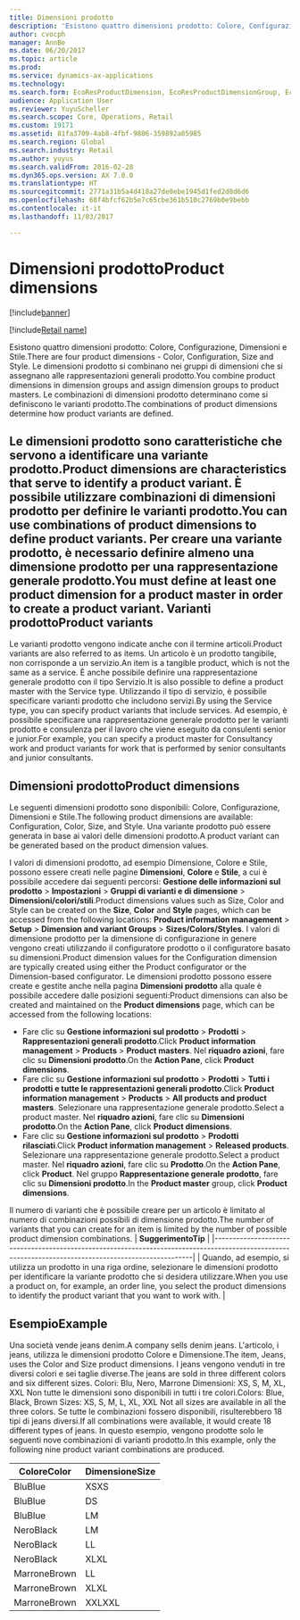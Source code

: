 ```yaml
---
title: Dimensioni prodotto
description: 'Esistono quattro dimensioni prodotto: Colore, Configurazione, Dimensioni e Stile. Le dimensioni prodotto si combinano nei gruppi di dimensioni che si assegnano alle rappresentazioni generali prodotto. Le combinazioni di dimensioni prodotto determinano come si definiscono le varianti prodotto.'
author: cvocph
manager: AnnBe
ms.date: 06/20/2017
ms.topic: article
ms.prod: 
ms.service: dynamics-ax-applications
ms.technology: 
ms.search.form: EcoResProductDimension, EcoResProductDimensionGroup, EcoResProductMasterDimension, RetailEcoResColor, RetailEcoResSize, RetailEcoResStyle
audience: Application User
ms.reviewer: YuyuScheller
ms.search.scope: Core, Operations, Retail
ms.custom: 19171
ms.assetid: 81fa3709-4ab8-4fbf-9806-359892a05985
ms.search.region: Global
ms.search.industry: Retail
ms.author: yuyus
ms.search.validFrom: 2016-02-28
ms.dyn365.ops.version: AX 7.0.0
ms.translationtype: HT
ms.sourcegitcommit: 2771a31b5a4d418a27de0ebe1945d1fed2d8d6d6
ms.openlocfilehash: 68f4bfcf62b5e7c65cbe361b510c2769b0e9bebb
ms.contentlocale: it-it
ms.lasthandoff: 11/03/2017

---
```


# <a name="product-dimensions"></a><span data-ttu-id="b4e98-105">Dimensioni prodotto</span><span class="sxs-lookup"><span data-stu-id="b4e98-105">Product dimensions</span></span>

[!include[banner](../includes/banner.md)]

[!include[Retail name](../includes/retail-name.md)]


<span data-ttu-id="b4e98-106">Esistono quattro dimensioni prodotto: Colore, Configurazione, Dimensioni e Stile.</span><span class="sxs-lookup"><span data-stu-id="b4e98-106">There are four product dimensions -  Color, Configuration, Size and Style.</span></span> <span data-ttu-id="b4e98-107">Le dimensioni prodotto si combinano nei gruppi di dimensioni che si assegnano alle rappresentazioni generali prodotto.</span><span class="sxs-lookup"><span data-stu-id="b4e98-107">You combine product dimensions in dimension groups and assign dimension groups to product masters.</span></span> <span data-ttu-id="b4e98-108">Le combinazioni di dimensioni prodotto determinano come si definiscono le varianti prodotto.</span><span class="sxs-lookup"><span data-stu-id="b4e98-108">The combinations of product dimensions determine how product variants are defined.</span></span>

<span data-ttu-id="b4e98-109">Le dimensioni prodotto sono caratteristiche che servono a identificare una variante prodotto.</span><span class="sxs-lookup"><span data-stu-id="b4e98-109">Product dimensions are characteristics that serve to identify a product variant.</span></span> <span data-ttu-id="b4e98-110">È possibile utilizzare combinazioni di dimensioni prodotto per definire le varianti prodotto.</span><span class="sxs-lookup"><span data-stu-id="b4e98-110">You can use combinations of product dimensions to define product variants.</span></span> <span data-ttu-id="b4e98-111">Per creare una variante prodotto, è necessario definire almeno una dimensione prodotto per una rappresentazione generale prodotto.</span><span class="sxs-lookup"><span data-stu-id="b4e98-111">You must define at least one product dimension for a product master in order to create a product variant.</span></span>
<span data-ttu-id="b4e98-112">Varianti prodotto</span><span class="sxs-lookup"><span data-stu-id="b4e98-112">Product variants</span></span>
----------------

<span data-ttu-id="b4e98-113">Le varianti prodotto vengono indicate anche con il termine articoli.</span><span class="sxs-lookup"><span data-stu-id="b4e98-113">Product variants are also referred to as items.</span></span> <span data-ttu-id="b4e98-114">Un articolo è un prodotto tangibile, non corrisponde a un servizio.</span><span class="sxs-lookup"><span data-stu-id="b4e98-114">An item is a tangible product, which is not the same as a service.</span></span> <span data-ttu-id="b4e98-115">È anche possibile definire una rappresentazione generale prodotto con il tipo Servizio.</span><span class="sxs-lookup"><span data-stu-id="b4e98-115">It is also possible to define a product master with the Service type.</span></span> <span data-ttu-id="b4e98-116">Utilizzando il tipo di servizio, è possibile specificare varianti prodotto che includono servizi.</span><span class="sxs-lookup"><span data-stu-id="b4e98-116">By using the Service type, you can specify product variants that include services.</span></span> <span data-ttu-id="b4e98-117">Ad esempio, è possibile specificare una rappresentazione generale prodotto per le varianti prodotto e consulenza per il lavoro che viene eseguito da consulenti senior e junior.</span><span class="sxs-lookup"><span data-stu-id="b4e98-117">For example, you can specify a product master for Consultancy work and product variants for work that is performed by senior consultants and junior consultants.</span></span>

## <a name="product-dimensions"></a><span data-ttu-id="b4e98-118">Dimensioni prodotto</span><span class="sxs-lookup"><span data-stu-id="b4e98-118">Product dimensions</span></span>
<span data-ttu-id="b4e98-119">Le seguenti dimensioni prodotto sono disponibili: Colore, Configurazione, Dimensioni e Stile.</span><span class="sxs-lookup"><span data-stu-id="b4e98-119">The following product dimensions are available: Configuration, Color, Size, and Style.</span></span> <span data-ttu-id="b4e98-120">Una variante prodotto può essere generata in base ai valori delle dimensioni prodotto.</span><span class="sxs-lookup"><span data-stu-id="b4e98-120">A product variant can be generated based on the product dimension values.</span></span>

<span data-ttu-id="b4e98-121">I valori di dimensioni prodotto, ad esempio Dimensione, Colore e Stile, possono essere creati nelle pagine **Dimensioni**, **Colore** e **Stile**, a cui è possibile accedere dai seguenti percorsi: **Gestione delle informazioni sul prodotto** &gt; **Impostazioni** &gt; **Gruppi di varianti e di dimensione** &gt; **Dimensioni/colori/stili**.</span><span class="sxs-lookup"><span data-stu-id="b4e98-121">Product dimensions values such as Size, Color and Style can be created on the **Size**, **Color** and **Style** pages, which can be accessed from the following locations: **Product information management** &gt; **Setup** &gt; **Dimension and variant Groups** &gt; **Sizes/Colors/Styles**.</span></span> <span data-ttu-id="b4e98-122">I valori di dimensione prodotto per la dimensione di configurazione in genere vengono creati utilizzando il configuratore prodotto o il configuratore basato su dimensioni.</span><span class="sxs-lookup"><span data-stu-id="b4e98-122">Product dimension values for the Configuration dimension are typically created using either the Product configurator or the Dimension-based configurator.</span></span> <span data-ttu-id="b4e98-123">Le dimensioni prodotto possono essere create e gestite anche nella pagina **Dimensioni prodotto** alla quale è possibile accedere dalle posizioni seguenti:</span><span class="sxs-lookup"><span data-stu-id="b4e98-123">Product dimensions can also be created and maintained on the **Product dimensions** page, which can be accessed from the following locations:</span></span>
-   <span data-ttu-id="b4e98-124">Fare clic su **Gestione informazioni sul prodotto** &gt; **Prodotti** &gt; **Rappresentazioni generali prodotto**.</span><span class="sxs-lookup"><span data-stu-id="b4e98-124">Click **Product information management** &gt; **Products** &gt; **Product masters**.</span></span> <span data-ttu-id="b4e98-125">Nel **riquadro azioni**, fare clic su **Dimensioni prodotto**.</span><span class="sxs-lookup"><span data-stu-id="b4e98-125">On the **Action Pane**, click **Product dimensions**.</span></span>
-   <span data-ttu-id="b4e98-126">Fare clic su **Gestione informazioni sul prodotto** &gt; **Prodotti** &gt; **Tutti i prodotti e tutte le rappresentazioni generali prodotto**.</span><span class="sxs-lookup"><span data-stu-id="b4e98-126">Click **Product information management** &gt; **Products** &gt; **All products and product masters**.</span></span> <span data-ttu-id="b4e98-127">Selezionare una rappresentazione generale prodotto.</span><span class="sxs-lookup"><span data-stu-id="b4e98-127">Select a product master.</span></span> <span data-ttu-id="b4e98-128">Nel **riquadro azioni**, fare clic su **Dimensioni prodotto**.</span><span class="sxs-lookup"><span data-stu-id="b4e98-128">On the **Action Pane**, click **Product dimensions**.</span></span>
-   <span data-ttu-id="b4e98-129">Fare clic su **Gestione informazioni sul prodotto** &gt; **Prodotti rilasciati**.</span><span class="sxs-lookup"><span data-stu-id="b4e98-129">Click **Product information management** &gt; **Released products**.</span></span> <span data-ttu-id="b4e98-130">Selezionare una rappresentazione generale prodotto.</span><span class="sxs-lookup"><span data-stu-id="b4e98-130">Select a product master.</span></span> <span data-ttu-id="b4e98-131">Nel **riquadro azioni**, fare clic su **Prodotto**.</span><span class="sxs-lookup"><span data-stu-id="b4e98-131">On the **Action Pane**, click **Product**.</span></span> <span data-ttu-id="b4e98-132">Nel gruppo **Rappresentazione generale prodotto**, fare clic su **Dimensioni prodotto**.</span><span class="sxs-lookup"><span data-stu-id="b4e98-132">In the **Product master** group, click **Product dimensions**.</span></span>

<span data-ttu-id="b4e98-133">Il numero di varianti che è possibile creare per un articolo è limitato al numero di combinazioni possibili di dimensione prodotto.</span><span class="sxs-lookup"><span data-stu-id="b4e98-133">The number of variants that you can create for an item is limited by the number of possible product dimension combinations.</span></span>
| <span data-ttu-id="b4e98-134">**Suggerimento**</span><span class="sxs-lookup"><span data-stu-id="b4e98-134">**Tip**</span></span>                                                                                                                                              |
|------------------------------------------------------------------------------------------------------------------------------------------------------|
| <span data-ttu-id="b4e98-135">Quando, ad esempio, si utilizza un prodotto in una riga ordine, selezionare le dimensioni prodotto per identificare la variante prodotto che si desidera utilizzare.</span><span class="sxs-lookup"><span data-stu-id="b4e98-135">When you use a product on, for example, an order line, you select the product dimensions to identify the product variant that you want to work with.</span></span> |

## <a name="example"></a><span data-ttu-id="b4e98-136">Esempio</span><span class="sxs-lookup"><span data-stu-id="b4e98-136">Example</span></span>
<span data-ttu-id="b4e98-137">Una società vende jeans denim.</span><span class="sxs-lookup"><span data-stu-id="b4e98-137">A company sells denim jeans.</span></span> <span data-ttu-id="b4e98-138">L'articolo, i jeans, utilizza le dimensioni prodotto Colore e Dimensione.</span><span class="sxs-lookup"><span data-stu-id="b4e98-138">The item, Jeans, uses the Color and Size product dimensions.</span></span> <span data-ttu-id="b4e98-139">I jeans vengono venduti in tre diversi colori e sei taglie diverse.</span><span class="sxs-lookup"><span data-stu-id="b4e98-139">The jeans are sold in three different colors and six different sizes.</span></span> <span data-ttu-id="b4e98-140">Colori: Blu, Nero, Marrone Dimensioni: XS, S, M, XL, XXL Non tutte le dimensioni sono disponibili in tutti i tre colori.</span><span class="sxs-lookup"><span data-stu-id="b4e98-140">Colors: Blue, Black, Brown Sizes: XS, S, M, L, XL, XXL Not all sizes are available in all the three colors.</span></span> <span data-ttu-id="b4e98-141">Se tutte le combinazioni fossero disponibili, risulterebbero 18 tipi di jeans diversi.</span><span class="sxs-lookup"><span data-stu-id="b4e98-141">If all combinations were available, it would create 18 different types of jeans.</span></span> <span data-ttu-id="b4e98-142">In questo esempio, vengono prodotte solo le seguenti nove combinazioni di varianti prodotto.</span><span class="sxs-lookup"><span data-stu-id="b4e98-142">In this example, only the following nine product variant combinations are produced.</span></span>

| <span data-ttu-id="b4e98-143">Colore</span><span class="sxs-lookup"><span data-stu-id="b4e98-143">Color</span></span> | <span data-ttu-id="b4e98-144">Dimensione</span><span class="sxs-lookup"><span data-stu-id="b4e98-144">Size</span></span> |
|-------|------|
| <span data-ttu-id="b4e98-145">Blu</span><span class="sxs-lookup"><span data-stu-id="b4e98-145">Blue</span></span>  | <span data-ttu-id="b4e98-146">XS</span><span class="sxs-lookup"><span data-stu-id="b4e98-146">XS</span></span>   |
| <span data-ttu-id="b4e98-147">Blu</span><span class="sxs-lookup"><span data-stu-id="b4e98-147">Blue</span></span>  | <span data-ttu-id="b4e98-148">D</span><span class="sxs-lookup"><span data-stu-id="b4e98-148">S</span></span>    |
| <span data-ttu-id="b4e98-149">Blu</span><span class="sxs-lookup"><span data-stu-id="b4e98-149">Blue</span></span>  | <span data-ttu-id="b4e98-150">L</span><span class="sxs-lookup"><span data-stu-id="b4e98-150">M</span></span>    |
| <span data-ttu-id="b4e98-151">Nero</span><span class="sxs-lookup"><span data-stu-id="b4e98-151">Black</span></span> | <span data-ttu-id="b4e98-152">L</span><span class="sxs-lookup"><span data-stu-id="b4e98-152">M</span></span>    |
| <span data-ttu-id="b4e98-153">Nero</span><span class="sxs-lookup"><span data-stu-id="b4e98-153">Black</span></span> | <span data-ttu-id="b4e98-154">L</span><span class="sxs-lookup"><span data-stu-id="b4e98-154">L</span></span>    |
| <span data-ttu-id="b4e98-155">Nero</span><span class="sxs-lookup"><span data-stu-id="b4e98-155">Black</span></span> | <span data-ttu-id="b4e98-156">XL</span><span class="sxs-lookup"><span data-stu-id="b4e98-156">XL</span></span>   |
| <span data-ttu-id="b4e98-157">Marrone</span><span class="sxs-lookup"><span data-stu-id="b4e98-157">Brown</span></span> | <span data-ttu-id="b4e98-158">L</span><span class="sxs-lookup"><span data-stu-id="b4e98-158">L</span></span>    |
| <span data-ttu-id="b4e98-159">Marrone</span><span class="sxs-lookup"><span data-stu-id="b4e98-159">Brown</span></span> | <span data-ttu-id="b4e98-160">XL</span><span class="sxs-lookup"><span data-stu-id="b4e98-160">XL</span></span>   |
| <span data-ttu-id="b4e98-161">Marrone</span><span class="sxs-lookup"><span data-stu-id="b4e98-161">Brown</span></span> | <span data-ttu-id="b4e98-162">XXL</span><span class="sxs-lookup"><span data-stu-id="b4e98-162">XXL</span></span>  |







